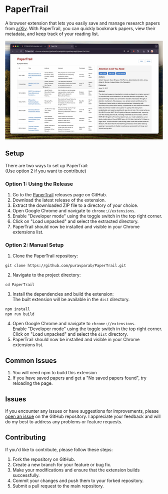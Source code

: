 # PaperTrail
A browser extension that lets you easily save and manage research papers from [arXiv](https://arxiv.org/). With PaperTrail, you can quickly bookmark papers, view their metadata, and keep track of your reading list.

![PaperTrail](assets/PaperTrail.png)

## Setup
There are two ways to set up PaperTrail:\
(Use option 2 if you want to contribute)

### Option 1: Using the Release
1. Go to the [PaperTrail](https://github.com/puravparab/PaperTrail/releases) releases page on GitHub.
2. Download the latest release of the extension.
3. Extract the downloaded ZIP file to a directory of your choice.
4. Open Google Chrome and navigate to `chrome://extensions`.
5. Enable "Developer mode" using the toggle switch in the top right corner.
6. Click on "Load unpacked" and select the extracted directory.
7. PaperTrail should now be installed and visible in your Chrome extensions list.

### Option 2: Manual Setup
1. Clone the PaperTrail repository:
```
git clone https://github.com/puravparab/PaperTrail.git
```
2. Navigate to the project directory:
```
cd PaperTrail
```
3. Install the dependencies and build the extension:\
The built extension will be available in the `dist` directory.
```
npm install
npm run build
```
4. Open Google Chrome and navigate to `chrome://extensions`.\
Enable "Developer mode" using the toggle switch in the top right corner.\
Click on "Load unpacked" and select the `dist` directory.
5. PaperTrail should now be installed and visible in your Chrome extensions list.

## Common Issues
1. You will need npm to build this extension
2. If you have saved papers and get a "No saved papers found", try reloading the page. 

## Issues
If you encounter any issues or have suggestions for improvements, please [open an issue](https://github.com/puravparab/PaperTrail/issues) on the GitHub repository. I appreciate your feedback and will do my best to address any problems or feature requests.

## Contributing
If you'd like to contribute, please follow these steps:

1. Fork the repository on GitHub.
2. Create a new branch for your feature or bug fix.
3. Make your modifications and ensure that the extension builds successfully.
4. Commit your changes and push them to your forked repository.
5. Submit a pull request to the main repository.